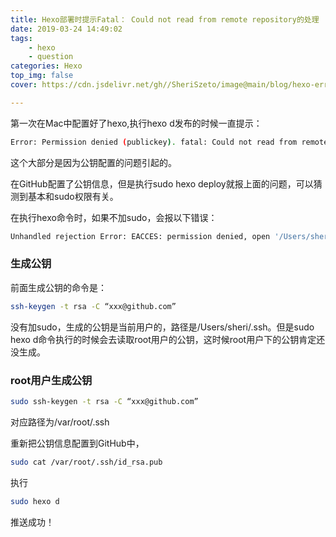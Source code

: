 ```yaml
---
title: Hexo部署时提示Fatal： Could not read from remote repository的处理
date: 2019-03-24 14:49:02
tags:
    - hexo
    - question
categories: Hexo    
top_img: false 
cover: https://cdn.jsdelivr.net/gh//SheriSzeto/image@main/blog/hexo-error.jpeg

---
```

第一次在Mac中配置好了hexo,执行hexo d发布的时候一直提示：
```bash
Error: Permission denied (publickey). fatal: Could not read from remote repository.
```
这个大部分是因为公钥配置的问题引起的。

在GitHub配置了公钥信息，但是执行sudo hexo deploy就报上面的问题，可以猜测到基本和sudo权限有关。

在执行hexo命令时，如果不加sudo，会报以下错误：
```bash
Unhandled rejection Error: EACCES: permission denied, open '/Users/sheri/Developer/blog/db.json' at Error (native)
```

### 生成公钥
前面生成公钥的命令是：
```bash
ssh-keygen -t rsa -C “xxx@github.com”
```
没有加sudo，生成的公钥是当前用户的，路径是/Users/sheri/.ssh。但是sudo hexo d命令执行的时候会去读取root用户的公钥，这时候root用户下的公钥肯定还没生成。

### root用户生成公钥
```bash
sudo ssh-keygen -t rsa -C “xxx@github.com”
```
对应路径为/var/root/.ssh

重新把公钥信息配置到GitHub中，
```bash
sudo cat /var/root/.ssh/id_rsa.pub
```
执行
```bash
sudo hexo d
```
推送成功！


